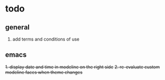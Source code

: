 # todo

## general
1. add terms and conditions of use

## emacs
~~1. display date and time in modeline on the right side~~
~~2. re-evaluate custom modeline faces when theme changes~~
